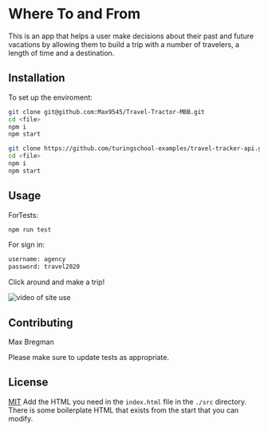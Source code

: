 # Where To and From

This is an app that helps a user make decisions about their past and future vacations by allowing them to build a trip with a number of travelers, a length of time and a destination.

## Installation


To set up the enviroment:

```bash
git clone git@github.com:Max9545/Travel-Tractor-MBB.git
cd <file>
npm i
npm start
```

```bash
git clone https://github.com/turingschool-examples/travel-tracker-api.git
cd <file>
npm i
npm start
```

## Usage
ForTests:

```bash
npm run test
```
For sign in:

```bash
username: agency
password: travel2020
```

Click around and make a trip!

![video of site use](https://media.giphy.com/media/fVWER7suPkawkAquVl/giphy.gif)

## Contributing
Max Bregman

Please make sure to update tests as appropriate.

## License
[MIT](https://choosealicense.com/licenses/mit/)
Add the HTML you need in the `index.html` file in the `./src` directory. There is some boilerplate HTML that exists from the start that you can modify.
